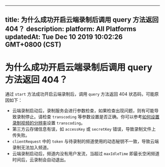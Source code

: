 
---
title: 为什么成功开启云端录制后调用 query 方法返回 404？
description: 
platform: All Platforms
updatedAt: Tue Dec 10 2019 10:02:26 GMT+0800 (CST)
---
# 为什么成功开启云端录制后调用 query 方法返回 404？
通过 `start` 方法成功开启云端录制后，调用 `query` 方法返回 404 状态码，可能原因如下：

- 云端录制启动后，录制服务会进行参数检查，如果检查出现问题，则有可能导致录制停止。请检查 `transcoding` 等参数设置是否正确。你可以参考[如何设置录制视频的分辨率](https://docs.agora.io/cn/faq/recording_video_profile)设置 `transcoding`。
- 第三方云存储信息有误，如 `accessKey` 或 `secretKey` 错误，导致录制文件上传失败。
- `clientRequest`  中的 `token` 与待录制的频道使用的动态秘钥不一致，导致云端录制无法加入频道。
- 云端录制启动后，频道内没有用户发流，当超过 `maxIdleTime` 即最长空闲频道时间后，云录制会自动退出。

